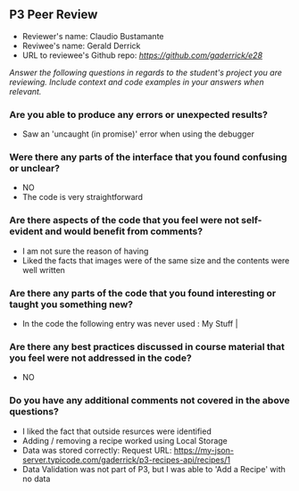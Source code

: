 ## P3 Peer Review

+ Reviewer's name: Claudio Bustamante
+ Reviwee's name: Gerald Derrick
+ URL to reviewee's Github repo: *https://github.com/gaderrick/e28*


*Answer the following questions in regards to the student's project you are reviewing. Include context and code examples in your answers when relevant.*


### Are you able to produce any errors or unexpected results?
- Saw an 'uncaught (in promise)' error when using the debugger

### Were there any parts of the interface that you found confusing or unclear?
- NO
- The code is very straightforward

### Are there aspects of the code that you feel were not self-evident and would benefit from comments?
- I am not sure the reason of having
- Liked the facts that images were of the same size and the contents were well written


### Are there any parts of the code that you found interesting or taught you something new?
- In the code the following entry was never used : <router-link exact :to='{name: "myStuff"}'>My Stuff</router-link>&nbsp;|&nbsp;

### Are there any best practices discussed in course material that you feel were not addressed in the code?
- NO 

### Do you have any additional comments not covered in the above questions?
- I liked the fact that outside resurces were identified
- Adding / removing a recipe worked using Local Storage
- Data was stored correctly: Request URL: https://my-json-server.typicode.com/gaderrick/p3-recipes-api/recipes/1
- Data Validation was not part of P3, but I was able to 'Add a Recipe' with no data 